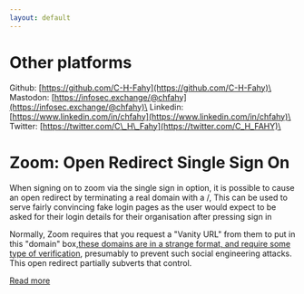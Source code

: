 ```yaml
---
layout: default
---
```


# Other platforms
Github: [https://github.com/C-H-Fahy](https://github.com/C-H-Fahy)\
Mastodon: [https://infosec.exchange/@chfahy](https://infosec.exchange/@chfahy)\
Linkedin: [https://www.linkedin.com/in/chfahy](https://www.linkedin.com/in/chfahy)\
Twitter: [https://twitter.com/C\_H\_Fahy](https://twitter.com/C_H_FAHY)\

# Zoom: Open Redirect Single Sign On
When signing on to zoom via the single sign in option, it is possible to cause an open redirect by terminating a real domain with a /, This can be used to serve fairly convincing fake login pages as the user would expect to be asked for their login details for their organisation after pressing sign in

Normally, Zoom requires that you request a "Vanity URL" from them to put in this "domain" box,[these domains are in a strange format, and require some type of verification](https://support.zoom.us/hc/en-us/articles/215062646), presumably to prevent such social engineering attacks. This open redirect partially subverts that control.

[Read more](./2021-10-18-zoom-open-redirect)


